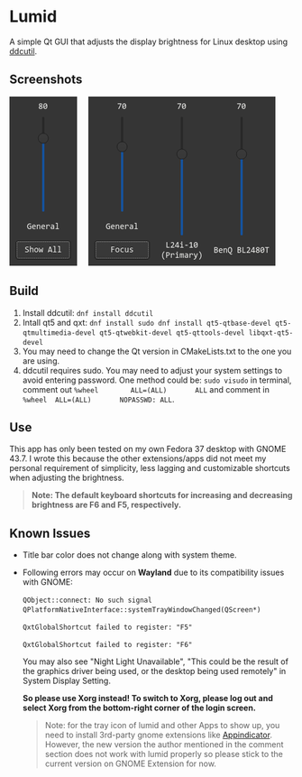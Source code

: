 # Lumid

A simple Qt GUI that adjusts the display brightness for Linux desktop using [ddcutil](https://github.com/rockowitz/ddcutil).

## Screenshots

![UI](assets/focus.png) &nbsp; &nbsp; ![UI](assets/showAll.png)

## Build

1. Install ddcutil: `dnf install ddcutil`
2. Intall qt5 and qxt: `dnf install sudo dnf install qt5-qtbase-devel qt5-qtmultimedia-devel qt5-qtwebkit-devel qt5-qttools-devel libqxt-qt5-devel`
2. You may need to change the Qt version in CMakeLists.txt to the one you are using.
3. ddcutil requires sudo. You may need to adjust your system settings to avoid entering password. One method could be:
`sudo visudo` in terminal, comment out `%wheel        ALL=(ALL)       ALL` and comment in `%wheel  ALL=(ALL)       NOPASSWD: ALL`.

## Use

This app has only been tested on my own Fedora 37 desktop with GNOME 43.7. I wrote this because the other extensions/apps did not meet my personal requirement of simplicity, less lagging and customizable shortcuts when adjusting the brightness.
 >**Note: The default keyboard shortcuts for increasing and decreasing brightness are F6 and F5, respectively.**

## Known Issues

- Title bar color does not change along with system theme.

- Following errors may occur on **Wayland** due to its compatibility issues with GNOME:

  `QObject::connect: No such signal QPlatformNativeInterface::systemTrayWindowChanged(QScreen*)`

  `QxtGlobalShortcut failed to register: "F5"`

  `QxtGlobalShortcut failed to register: "F6"`
  
  You may also see "Night Light Unavailable", "This could be the result of the graphics driver being used, or the desktop being used remotely" in System Display Setting.

  **So please use Xorg instead! To switch to Xorg, please log out and select Xorg from the bottom-right corner of the login screen.**
  >Note: for the tray icon of lumid and other Apps to show up, you need to install 3rd-party gnome extensions like [Appindicator](https://extensions.gnome.org/extension/615/appindicator-support/). However, the new version the author mentioned in the comment section does not work with lumid properly so please stick to the current version on GNOME Extension for now.
